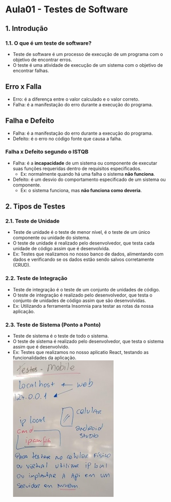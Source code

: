 # Aula01 - Testes de Software
## 1. Introdução
### 1.1. O que é um teste de software?
- Teste de software é um processo de execução de um programa com o objetivo de encontrar erros.
- O teste é uma atividade de execução de um sistema com o objetivo de encontrar falhas.

## Erro x Falla
- Erro: é a diferença entre o valor calculado e o valor correto.
- Falha: é a manifestação do erro durante a execução do programa.

## Falha e Defeito
- Falha: é a manifestação do erro durante a execução do programa.
- Defeito: é o erro no código fonte que causa a falha.
### Falha x Defeito segundo o ISTQB
- Falha: é a **incapacidade** de um sistema ou componente de executar suas funções requeridas dentro de requisitos especificados.
    - Ex: normalmente quando há uma falha o sistema **não funciona**.
- Defeito: é um desvio do comportamento especificado de um sistema ou componente.
    - Ex: o sistema funciona, mas **não funciona como deveria**.

## 2. Tipos de Testes
### 2.1. Teste de Unidade
- Teste de unidade é o teste de menor nível, é o teste de um único componente ou unidade do sistema.
- O teste de unidade é realizado pelo desenvolvedor, que testa cada unidade de código assim que é desenvolvida.
- Ex: Testes que realizamos no nosso banco de dados, alimentando com dados e verificando se os dados estão sendo salvos corretamente (CRUD).

### 2.2. Teste de Integração
- Teste de integração é o teste de um conjunto de unidades de código.
- O teste de integração é realizado pelo desenvolvedor, que testa o conjunto de unidades de código assim que são desenvolvidas.
- Ex: Utilizando a ferramenta Insomnia para testar as rotas da nossa aplicação.

### 2.3. Teste de Sistema (Ponto a Ponto)
- Teste de sistema é o teste de todo o sistema.
- O teste de sistema é realizado pelo desenvolvedor, que testa o sistema assim que é desenvolvido.
- Ex: Testes que realizamos no nosso aplicatio React, testando as funcionalidades da aplicação.
![Lousa](./lousa1.jpg)